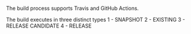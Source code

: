 # 
The build process supports Travis and GitHub Actions. 

The build executes in three distinct types
1 - SNAPSHOT
2 - EXISTING
3 - RELEASE CANDIDATE
4 - RELEASE